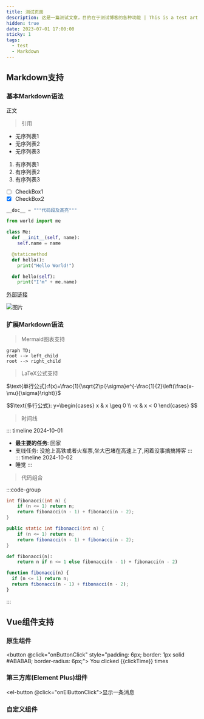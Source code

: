 ```yaml
---
title: 测试页面
description: 这是一篇测试文章，目的在于测试博客的各种功能 | This is a test article, which is used to test the functions of the blog.
hidden: true
date: 2023-07-01 17:00:00
sticky: 1
tags:
  - test
  - Markdown
---
```


## Markdown支持

### 基本Markdown语法

正文

> 引用

* 无序列表1
* 无序列表2
* 无序列表3

1. 有序列表1
2. 有序列表2
3. 有序列表3

* [ ] CheckBox1
* [x] CheckBox2

```python
__doc__ = """代码段及高亮"""

from world import me

class Me:
  def __init__(self, name):
    self.name = name

  @staticmethod
  def hello():
    print("Hello World!")

  def hello(self):
    print("I'm" + me.name)
```

[外部链接](https://www.bilibili.com)

![图片](/public/assets/default_cover.webp "测试图片")

### 扩展Markdown语法

> Mermaid图表支持

```mermaid
graph TD;
root --> left_child
root --> right_child
```

> LaTeX公式支持

$\text{单行公式}:f(x)=\frac{1}{\sqrt{2\pi}\sigma}e^{-\frac{1}{2}\left(\frac{x-\mu}{\sigma}\right)}$

$$\text{多行公式}:
y=\begin{cases}
  x & x \geq 0 \\
  -x & x < 0
\end{cases}
$$

> 时间线

::: timeline 2024-10-01
* **最主要的任务**: 回家
* 支线任务: 没抢上高铁或者火车票,坐大巴堵在高速上了,闲着没事搞搞博客
:::
::: timeline 2024-10-02
* 睡觉
:::

> 代码组合

:::code-group
```c [1 C语言版]
int fibonacci(int n) {
    if (n <= 1) return n;
    return fibonacci(n - 1) + fibonacci(n - 2);
}
```
```java [2 Java版]
public static int fibonacci(int n) {
    if (n <= 1) return n;
    return fibonacci(n - 1) + fibonacci(n - 2);
}
```
```python [3 Python版]
def fibonacci(n):
    return n if n <= 1 else fibonacci(n - 1) + fibonacci(n - 2)
```
```javascript [4 JavaScript版]
function fibonacci(n) {
  if (n <= 1) return n;
  return fibonacci(n - 1) + fibonacci(n - 2);
}
```
:::

## Vue组件支持

<script setup>
  import { ref } from 'vue';
  import { ElMessage } from 'element-plus';
  import MultiLevelMenu from '/Vue/demo/MultiLevelMenu.vue';

  const clickTime = ref(0);
  const onButtonClick = () => {
    clickTime.value++;
  }

  const onElButtonClick = () => {
    ElMessage.success('这是一条消息');
  }

  const demoApiData = ref([{
    menuName: "item1",
    hasChild: false,
    icon: "Setting",
    children: []
  }, {
    menuName: "item2",
    hasChild: true,
    icon: "Document",
    children: [{
      menuName: "item2-1",
      hasChild: false,
      icon: "Check",
      children: []
    }, {
      menuName: "item2-2",
      hasChild: true,
      icon: "Switch",
      children: [{
        menuName: "item2-2-1",
        hasChild: false,
        icon: "Open",
        children: []
      }]
    }]
  }])
</script>

### 原生组件

<button @click="onButtonClick" style="padding: 6px; border: 1px solid #ABABAB; border-radius: 6px;">
  You clicked {{clickTime}} times
</button>

### 第三方库(Element Plus)组件

<el-button @click="onElButtonClick">显示一条消息</el-button>

### 自定义组件

<MultiLevelMenu :router-list="demoApiData" />
